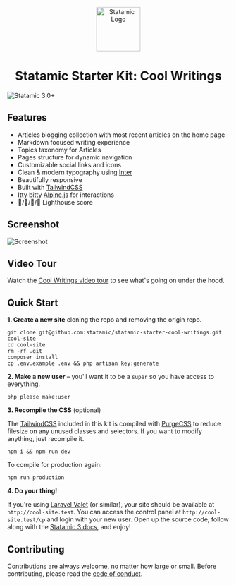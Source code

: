 <p align="center"><img src="https://statamic.com/assets/branding/Statamic-Logo-Rad.png" width="100" alt="Statamic Logo" /></p>
<h1 align="center">
  Statamic Starter Kit: Cool Writings
</h1>

![Statamic 3.0+](https://img.shields.io/badge/Statamic-3.0+-FF269E?style=for-the-badge&link=https://statamic.com)

## Features
- Articles blogging collection with most recent articles on the home page
- Markdown focused writing experience
- Topics taxonomy for Articles
- Pages structure for dynamic navigation
- Customizable social links and icons
- Clean & modern typography using [Inter](https://rsms.me/inter/)
- Beautifully responsive
- Built with [TailwindCSS](https://tailwindcss.com)
- Itty bitty [Alpine.js](https://github.com/alpinejs/alpine) for interactions
- :100:/:100:/:100:/:100: Lighthouse score

## Screenshot

![Screenshot](https://github.com/statamic/statamic-starter-cool-writings/raw/master/screenshot.png)

## Video Tour

Watch the [Cool Writings video tour](https://www.youtube.com/watch?v=IgjJYfVF26Q) to see what's going on under the hood.

## Quick Start

**1. Create a new site** cloning the repo and removing the origin repo.

```
git clone git@github.com:statamic/statamic-starter-cool-writings.git cool-site
cd cool-site
rm -rf .git
composer install
cp .env.example .env && php artisan key:generate
```

**2. Make a new user** – you'll want it to be a `super` so you have access to everything.

```
php please make:user
```

**3. Recompile the CSS** (optional)

The [TailwindCSS](https://tailwindcss.com/) included in this kit is compiled with [PurgeCSS](https://purgecss.com/) to reduce filesize on any unused classes and selectors. If you want to modify anything, just recompile it.

```
npm i && npm run dev
```

To compile for production again:

```
npm run production
```

**4. Do your thing!**

If you're using [Laravel Valet](https://laravel.com/docs/valet) (or similar), your site should be available at `http://cool-site.test`. You can access the control panel at `http://cool-site.test/cp` and login with your new user. Open up the source code, follow along with the [Statamic 3 docs](https://statamic.dev), and enjoy!

## Contributing

Contributions are always welcome, no matter how large or small. Before contributing, please read the [code of conduct](https://github.com/statamic/cms/wiki/Code-of-Conduct).
